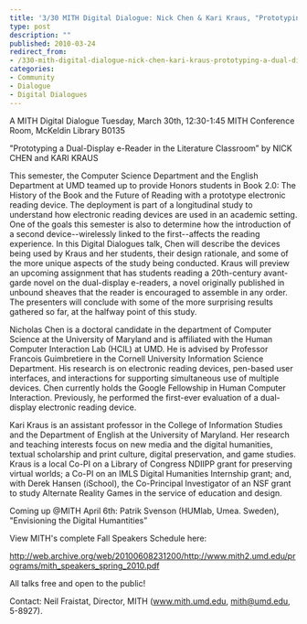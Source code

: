 ```yaml
---
title: '3/30 MITH Digital Dialogue: Nick Chen & Kari Kraus, "Prototyping a Dual-Display e-Reader in the Literature Classroom"'
type: post
description: ""
published: 2010-03-24
redirect_from: 
- /330-mith-digital-dialogue-nick-chen-kari-kraus-prototyping-a-dual-display-e-reader-in-the-literature-classroom-2/
categories:
- Community
- Dialogue
- Digital Dialogues
---
```

A MITH Digital Dialogue Tuesday, March 30th, 12:30-1:45 MITH Conference Room, McKeldin Library B0135

"Prototyping a Dual-Display e-Reader in the Literature Classroom” by NICK CHEN and KARI KRAUS

This semester, the Computer Science Department and the English Department at UMD teamed up to provide Honors students in Book 2.0: The History of the Book and the Future of Reading with a prototype electronic reading device. The deployment is part of a longitudinal study to understand how electronic reading devices are used in an academic setting. One of the goals this semester is also to determine how the introduction of a second device--wirelessly linked to the first--affects the reading experience. In this Digital Dialogues talk, Chen will describe the devices being used by Kraus and her students, their design rationale, and some of the more unique aspects of the study being conducted. Kraus will preview an upcoming assignment that has students reading a 20th-century avant-garde novel on the dual-display e-readers, a novel originally published in unbound sheaves that the reader is encouraged to assemble in any order. The presenters will conclude with some of the more surprising results gathered so far, at the halfway point of this study.

Nicholas Chen is a doctoral candidate in the department of Computer Science at the University of Maryland and is affiliated with the Human Computer Interaction Lab (HCIL) at UMD. He is advised by Professor Francois Guimbretiere in the Cornell University Information Science Department. His research is on electronic reading devices, pen-based user interfaces, and interactions for supporting simultaneous use of multiple devices. Chen currently holds the Google Fellowship in Human Computer Interaction. Previously, he performed the first-ever evaluation of a dual-display electronic reading device.

Kari Kraus is an assistant professor in the College of Information Studies and the Department of English at the University of Maryland. Her research and teaching interests focus on new media and the digital humanities, textual scholarship and print culture, digital preservation, and game studies. Kraus is a local Co-PI on a Library of Congress NDIIPP grant for preserving virtual worlds; a Co-PI on an IMLS Digital Humanities Internship grant; and, with Derek Hansen (iSchool), the Co-Principal Investigator of an NSF grant to study Alternate Reality Games in the service of education and design.

Coming up @MITH April 6th: Patrik Svenson (HUMlab, Umea. Sweden), "Envisioning the Digital Humantities”

View MITH's complete Fall Speakers Schedule here:

http://web.archive.org/web/20100608231200/http://www.mith2.umd.edu/programs/mith_speakers_spring_2010.pdf

All talks free and open to the public!

Contact: Neil Fraistat, Director, MITH (www.mith.umd.edu, mith@umd.edu, 5-8927).
